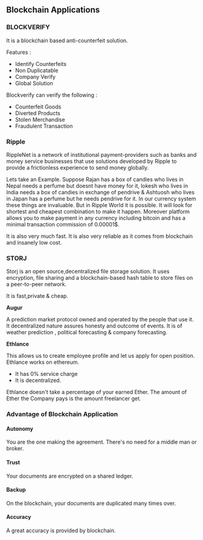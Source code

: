 ## Blockchain Applications

### BLOCKVERIFY

It is a blockchain based anti-counterfeit solution.

Features :

- Identify Counterfeits
- Non Duplicatable
- Company Verify
- Global Solution

Blockverify can verify the following :

- Counterfeit Goods
- Diverted Products
- Stolen Merchandise
- Fraudulent Transaction

### Ripple

RippleNet is a network of institutional payment-providers such as banks and money service businesses that use solutions developed by Ripple to provide a frictionless experience to send money globally.

Lets take an Example. Suppose Rajan has a box of candies who lives in Nepal needs a perfume but doesnt have money for it, lokesh who lives in India needs a box of candies in exchange of pendrive & Ashtuosh who lives in Japan has a perfume but he needs pendrive for it. In our currency system these things are invaluable. 
But in Ripple World it is possible. It will look for shortest and cheapest combination to make it happen. Moreover platform allows you to make payment in any currency including bitcoin and has a minimal transaction commission of 0.00001$.

It is also very much fast. It is also very reliable as it comes from blockchain and insanely low cost.

### STORJ

Storj is an open source,decentralized file storage solution. It uses encryption, file sharing and a blockchain-based hash table to store files on a peer-to-peer network.

It is fast,private & cheap.

**Augur**

A prediction market protocol owned and operated by the people that use it. It decentralized nature assures honesty and outcome of events. It is of weather prediction , political forecasting & company forecasting.

**Ethlance**

This allows us to create employee profile and let us apply for open position. Ethlance works on ethereum. 

- It has 0% service charge
- It is decentralized.

Ethlance doesn't take a percentage of your earned Ether. The amount of Ether the Company pays is the amount freelancer get.

### Advantage of Blockchain Application

#### Autonomy
You are the one making the agreement. There's no need for a middle man or broker.

#### Trust
Your documents are encrypted on a shared ledger.

#### Backup
On the blockchain, your documents are duplicated many times over.

#### Accuracy
A great accuracy is provided by blockchain.

